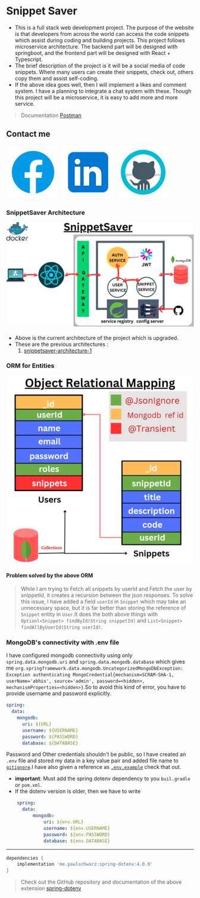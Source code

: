 # Snippet Saver

* This is a full stack web development project. The purpose of the website is that developers from across the world can access the code snippets which assist during coding and building projects. This project follows microservice architecture. The backend part will be designed with springboot, and the frontend part will be designed with React + Typescript.
* The brief description of the project is it will be a social media of code snippets. Where many users can create their snippets, check out, others copy them and assist self-coding.
* If the above idea goes well, then I will implement a likes and comment system. I have a planning to integrate a chat system with these. Though this project will be a microservice, it is easy to add more and more service.

> Documentation [Postman](https://documenter.getpostman.com/view/23395461/2s93m7X1zz)
## Contact me 
[![facebook](./facebook.png)](https://www.facebook.com/abhisek.mohanty.79069/)
[![linkedin](./linkedin.png)](https://www.linkedin.com/in/abhisek-mohanty-3a2241235/)
[![github](./github.png)](https://github.com/abhisekmohantychinua)

### **SnippetSaver Architecture**
![snippetsaver-architecture](./snippetsaver-architecture-2.png)

* Above is the current architecture of the project which is upgraded.
* These are the previous architectures :
    1. [snippetsaver-architecture-1](./snippetsaver-architecture.png)

### **ORM for Entities**
![snippetsaver-orm](./snippetsaver-orm.png)
#### Problem solved by the above ORM
> While I am trying to Fetch all snippets by userId and Fetch the user by snippetId, it creates a recursion between the json responses. To solve this issue, I have added a field `userId` in `Snippet` which may take an unnecessary space, but it is far better than storing the reference of `Snippet` entity in `User`.It does the both above things with ```Optionl<Snippet> findById(String snippetId)``` and ```List<Snippet> findAllByUserId(String userId)```.

### MongoDB's connectivity with .env file
I have configured mongodb connectivity using only `spring.data.mongodb.uri`
and `spring.data.mongodb.database` which gives me `org.springframework.data.mongodb.UncategorizedMongoDbException: Exception authenticating MongoCredential{mechanism=SCRAM-SHA-1, userName='abhis', source='admin', password=<hidden>, mechanismProperties=<hidden>}`.So
to avoid this kind of error, you have to provide username and password explicitly.

```yaml
spring:
  data:
    mongodb:
      uri: ${URL}
      username: ${USERNAME}
      password: ${PASSWORD}
      database: ${DATABASE}
```
Password and Other credentials shouldn't be public, so I have created an `.env` file
and stored my data in a key value pair and added file name to [`gitignore`](./user-service/.gitignore).I have also given a reference
as [`.env.example`](./user-service/src/main/resources/.env.examples) check that out.


* **important**: Must add the spring dotenv dependency to you `buil.gradle` or `pom.xml`.
* If the dotenv version is older, then we have to write 
```yaml
    spring:
      data:
          mongodb:
              uri: ${env.URL}
              username: ${env.USERNAME}
              password: ${env.PASSWORD}
              database: ${env.DATABASE}
```
___
```groovy
dependencies {
    implementation 'me.paulschwarz:spring-dotenv:4.0.0'
}
```

> Check out the GitHub repository and documentation of the above extension [spring-dotenv](https://github.com/paulschwarz/spring-dotenv.git)

